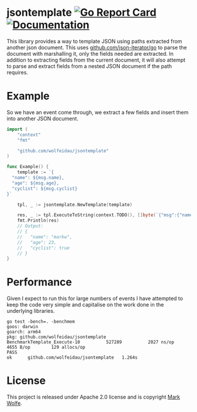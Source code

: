 # jsontemplate [![Go Report Card](https://goreportcard.com/badge/github.com/wolfeidau/jsontemplate)](https://goreportcard.com/report/github.com/wolfeidau/jsontemplate) [![Documentation](https://godoc.org/github.com/wolfeidau/jsontemplate?status.svg)](https://godoc.org/github.com/wolfeidau/jsontemplate)

This library provides a way to template JSON using paths extracted from another json document. This uses [github.com/json-iterator/go](https://github.com/json-iterator/go) to parse the document with marshalling it, only the fields needed are extracted. In addition to extracting fields from the current document, it will also attempt to parse and extract fields from a nested JSON document if the path requires.

# Example

So we have an event come through, we extract a few fields and insert them into another JSON document.

```go
import (
	"context"
	"fmt"

	"github.com/wolfeidau/jsontemplate"
)

func Example() {
	template := `{
  "name": ${msg.name},
  "age": ${msg.age},
  "cyclist": ${msg.cyclist}
}`

	tpl, _ := jsontemplate.NewTemplate(template)

	res, _ := tpl.ExecuteToString(context.TODO(), []byte(`{"msg":{"name":"markw","age":23,"cyclist":true}}`))
	fmt.Println(res)
	// Output:
	// {
	//   "name": "markw",
	//   "age": 23,
	//   "cyclist": true
	// }
}
```

# Performance

Given I expect to run this for large numbers of events I have attempted to keep the code very simple and capitalise on the work done in the underlying libraries.

```
go test -bench=. -benchmem
goos: darwin
goarch: arm64
pkg: github.com/wolfeidau/jsontemplate
BenchmarkTemplate_Execute-10    	  527289	      2027 ns/op	    4655 B/op	     129 allocs/op
PASS
ok  	github.com/wolfeidau/jsontemplate	1.264s
```

# License

This project is released under Apache 2.0 license and is copyright [Mark Wolfe](https://www.wolfe.id.au).